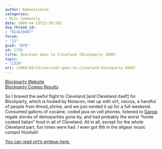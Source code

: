 ```yaml
---
author: Ramaniscence
categories:
- Misc Community
date: 2009-04-23T22:28:59Z
dsq_thread_id:
- "611619497"
forum:
- "12"
guid: "870"
id: 1758
title: OverCoat Goes to Cleveland [Blockparty 2009]
topic:
- "2319"
url: /2009/04/23/overcoat-goes-to-cleveland-blockparty-2009/
---
```


<a href="http://www.demoparty.us/2009/" target="_blank">Blockparty Website</a>  
<a href="http://www.demoparty.us/2009/results/" target="_self">Blockparty Compo Results</a>

So I braved the awful flight to Cleveland [and Cleveland itself] for Blockparty, which is hosted by Notacon, met up with virt, necros, a handful of people from #mod_shrine, and we just nerded it up for a full weekend. Consumed gallons of cocaine, coded java on cell phones, listened to <a href="http://gargaj.umlaut.hu/" target="_blank">Gargaj</a> regale stories of demoparties gone by, and had probably the worst &#8220;home cooked italian&#8221; food in all of Cleveland. All in all, except for the whole Cleveland part, fun times were had. I even got 6th in the allgear music compo! Hoohah!

<a href="http://www.biglionmusic.com/general/blockparty-2009-writeup" target="_blank">You can read virt&#8217;s writeup here.</a>
